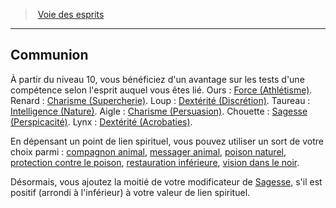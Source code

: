 ﻿---
!GenericItem
Name: Communion
Id: barbarian_spirits_hd.md#communion
ParentLink: barbarian_spirits_hd.md#voie-des-esprits
ParentName: Voie des esprits
NameLevel: 2
Attributes:
  Name: Communion
  Markdown: >+
    ## <!--Name-->Communion<!--/Name-->


    À partir du niveau 10, vous bénéficiez d'un avantage sur les tests d'une compétence selon l'esprit auquel vous êtes lié. Ours : [Force (Athlétisme)](hd_abilities_strength_athletisme.md). Renard : [Charisme (Supercherie)](hd_abilities_charisma_supercherie.md). Loup : [Dextérité (Discrétion)](hd_abilities_dexterity_discretion.md). Taureau : [Intelligence (Nature)](hd_abilities_intelligence_nature.md). Aigle : [Charisme (Persuasion)](hd_abilities_charisma_persuasion.md). Chouette : [Sagesse (Perspicacité)](hd_abilities_wisdom_perspicacite.md). Lynx : [Dextérité (Acrobaties)](hd_abilities_dexterity_acrobaties.md).


    En dépensant un point de lien spirituel, vous pouvez utiliser un sort de votre choix parmi : [compagnon animal](hd_spells_compagnon_animal.md), [messager animal](hd_spells_messager_animal.md), [poison naturel](hd_spells_poison_naturel.md), [protection contre le poison](hd_spells_protection_contre_le_poison.md), [restauration inférieure](hd_spells_restauration_inferieure.md), [vision dans le noir](hd_environment_vision_dans_le_noir.md).


    Désormais, vous ajoutez la moitié de votre modificateur de [Sagesse](hd_abilities_wisdom.md), s'il est positif (arrondi à l'inférieur) à votre valeur de lien spirituel.

AttributesDictionary: >+
  Name: Communion

  Markdown: >+

    ## <!--Name-->Communion<!--/Name-->





    À partir du niveau 10, vous bénéficiez d'un avantage sur les tests d'une compétence selon l'esprit auquel vous êtes lié. Ours : [Force (Athlétisme)](hd_abilities_strength_athletisme.md). Renard : [Charisme (Supercherie)](hd_abilities_charisma_supercherie.md). Loup : [Dextérité (Discrétion)](hd_abilities_dexterity_discretion.md). Taureau : [Intelligence (Nature)](hd_abilities_intelligence_nature.md). Aigle : [Charisme (Persuasion)](hd_abilities_charisma_persuasion.md). Chouette : [Sagesse (Perspicacité)](hd_abilities_wisdom_perspicacite.md). Lynx : [Dextérité (Acrobaties)](hd_abilities_dexterity_acrobaties.md).





    En dépensant un point de lien spirituel, vous pouvez utiliser un sort de votre choix parmi : [compagnon animal](hd_spells_compagnon_animal.md), [messager animal](hd_spells_messager_animal.md), [poison naturel](hd_spells_poison_naturel.md), [protection contre le poison](hd_spells_protection_contre_le_poison.md), [restauration inférieure](hd_spells_restauration_inferieure.md), [vision dans le noir](hd_environment_vision_dans_le_noir.md).





    Désormais, vous ajoutez la moitié de votre modificateur de [Sagesse](hd_abilities_wisdom.md), s'il est positif (arrondi à l'inférieur) à votre valeur de lien spirituel.



---
> [Voie des esprits](hd_barbarian_spirits.md)

---

## Communion

À partir du niveau 10, vous bénéficiez d'un avantage sur les tests d'une compétence selon l'esprit auquel vous êtes lié. Ours : [Force (Athlétisme)](hd_abilities_strength_athletisme.md). Renard : [Charisme (Supercherie)](hd_abilities_charisma_supercherie.md). Loup : [Dextérité (Discrétion)](hd_abilities_dexterity_discretion.md). Taureau : [Intelligence (Nature)](hd_abilities_intelligence_nature.md). Aigle : [Charisme (Persuasion)](hd_abilities_charisma_persuasion.md). Chouette : [Sagesse (Perspicacité)](hd_abilities_wisdom_perspicacite.md). Lynx : [Dextérité (Acrobaties)](hd_abilities_dexterity_acrobaties.md).

En dépensant un point de lien spirituel, vous pouvez utiliser un sort de votre choix parmi : [compagnon animal](hd_spells_compagnon_animal.md), [messager animal](hd_spells_messager_animal.md), [poison naturel](hd_spells_poison_naturel.md), [protection contre le poison](hd_spells_protection_contre_le_poison.md), [restauration inférieure](hd_spells_restauration_inferieure.md), [vision dans le noir](hd_environment_vision_dans_le_noir.md).

Désormais, vous ajoutez la moitié de votre modificateur de [Sagesse](hd_abilities_wisdom.md), s'il est positif (arrondi à l'inférieur) à votre valeur de lien spirituel.

